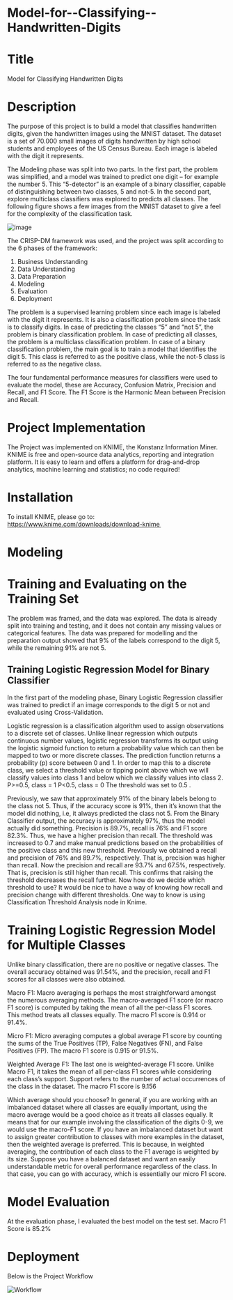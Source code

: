 # Model-for--Classifying--Handwritten-Digits

# Title 
Model for Classifying Handwritten Digits


# Description
The purpose of this project is to build a model that classifies handwritten digits, given the handwritten images using the MNIST dataset. The dataset is a set of 70.000 small images of digits handwritten by high school students and employees of the US Census Bureau. Each image is labeled with the digit it represents. 

The Modeling phase was split into two parts. In the first part, the problem was simplified, and a model was trained to predict one digit – for example the number 5. This “5-detector” is an example of a binary classifier, capable of distinguishing between two classes, 5 and not-5. In the second part, explore multiclass classifiers was explored to predicts all classes. The following figure shows a few images from the MNIST dataset to give a feel for the complexity of the classification task. 
 
![image](https://user-images.githubusercontent.com/25030435/168308265-e57cfc98-2b45-454e-9233-ae4cad8ae7f8.png)


The CRISP-DM framework was used, and the project was split according to the 6 phases of the framework:  
1. Business Understanding
2. Data Understanding
3. Data Preparation
4. Modeling 
5. Evaluation
6. Deployment

The problem is a supervised learning problem since each image is labeled with the digit it represents. It is also a classification problem since the task is to classify digits. In case of predicting the classes “5” and “not 5”, the problem is binary classification problem. In case of predicting all classes, the problem is a multiclass classification problem. 
In case of a binary classification problem, the main goal is to train a model that identifies the digit 5. This class is referred to as the positive class, while the not-5 class is referred to as the negative class.

The four fundamental performance measures for classifiers were used to evaluate the model, these are Accuracy, Confusion Matrix, Precision and Recall, and F1 Score. The F1 Score is the Harmonic Mean between Precision and Recall.

# Project Implementation
The Project was implemented on KNIME, the Konstanz Information Miner. KNIME is free and open-source data analytics, reporting and integration platform. It is easy to learn and offers a platform for drag-and-drop analytics, machine learning and statistics; no code required! 

# Installation
To install KNIME, please go to: 
https://www.knime.com/downloads/download-knime 

# Modeling
# Training and Evaluating on the Training Set
The problem was framed, and the data was explored. The data is already split into training and testing, and it does not contain any missing values or categorical features. The data was prepared for modelling and the preparation output showed that 9% of the labels correspond to the digit 5, while the remaining 91% are not 5. 
## Training Logistic Regression Model for Binary Classifier
In the first part of the modeling phase, Binary Logistic Regression classifier was trained to predict if an image corresponds to the digit 5 or not and evaluated using Cross-Validation.

Logistic regression is a classification algorithm used to assign observations to a discrete set of classes. Unlike linear regression which outputs continuous number values, logistic regression transforms its output using the logistic sigmoid function to return a probability value which can then be mapped to two or more discrete classes. The prediction function returns a probability (p) score between 0 and 1. In order to map this to a discrete class, we select a threshold value or tipping point above which we will classify values into class 1 and below which we classify values into class 2. 
P>=0.5, class = 1
P<0.5, class = 0
The threshold was set to 0.5 .

Previously, we saw that approximately 91% of the binary labels belong to the class not 5. Thus, if the accuracy score is 91%, then it’s known that the model did nothing, i.e, it always predicted the class not 5. 
From the Binary Classifier output, the accuracy is approximately 97%, thus the model actually did something. Precision is 89.7%, recall is 76% and F1 score 82.3%. Thus, we have a higher precision than recall.
The threshold was increased to 0.7 and make manual predictions based on the probabilities of the positive class and this new threshold.
Previously we obtained a recall and precision of 76% and 89.7%, respectively. That is, precision was higher than recall. Now the precision and recall are 93.7% and 67.5%, respectively. That is, precision is still higher than recall. This confirms that raising the threshold decreases the recall further.
Now how do we decide which threshold to use? It would be nice to have a way of knowing how recall and precision change with different thresholds. One way to know is using Classification Threshold Analysis node in Knime.

# Training Logistic Regression Model for Multiple Classes
Unlike binary classification, there are no positive or negative classes. The overall accuracy obtained was 91.54%, and the precision, recall and F1 scores for all classes were also obtained.

Macro F1: 
Macro averaging is perhaps the most straightforward amongst the numerous averaging methods. The macro-averaged F1 score (or macro F1 score) is computed by taking the mean of all the per-class F1 scores. This method treats all classes equally. The macro F1 score is 0.914 or 91.4%.

Micro F1: 
Micro averaging computes a global average F1 score by counting the sums of the True Positives (TP), False Negatives (FN), and False Positives (FP). The macro F1 score is 0.915 or 91.5%.

Weighted Average F1: 
The last one is weighted-average F1 score. Unlike Macro F1, it takes the mean of all per-class F1 scores while considering each class’s support. Support refers to the number of actual occurrences of the class in the dataset. The macro F1 score is 9.156

Which average should you choose?
In general, if you are working with an imbalanced dataset where all classes are equally important, using the macro average would be a good choice as it treats all classes equally.
It means that for our example involving the classification of the digits 0-9, we would use the macro-F1 score.
If you have an imbalanced dataset but want to assign greater contribution to classes with more examples in the dataset, then the weighted average is preferred. This is because, in weighted averaging, the contribution of each class to the F1 average is weighted by its size.
Suppose you have a balanced dataset and want an easily understandable metric for overall performance regardless of the class. In that case, you can go with accuracy, which is essentially our micro F1 score.

# Model Evaluation
At the evaluation phase, I evaluated the best model on the test set. Macro F1 Score is 85.2%
 
# Deployment 
Below is the Project Workflow

![Workflow](https://user-images.githubusercontent.com/25030435/168309032-a99fc630-47cb-4a27-9da2-235f965a3b25.jpg)
